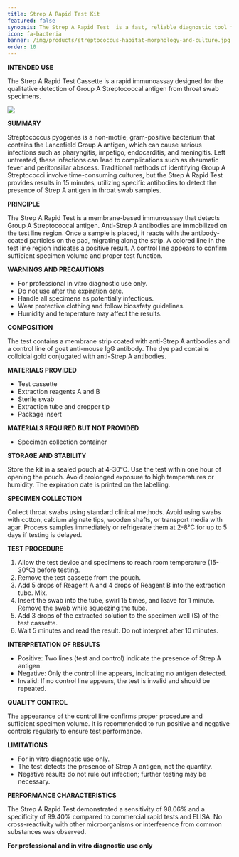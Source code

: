 ```yaml
---
title: Strep A Rapid Test Kit
featured: false
synopsis: The Strep A Rapid Test  is a fast, reliable diagnostic tool for detecting Group A streptococcal antigen from throat swabs, delivering results within 15 minutes. Designed for professional use, this easy-to-administer test provides critical insights for diagnosing infections like strep throat and preventing complications.
icon: fa-bacteria
banner: /img/products/streptococcus-habitat-morphology-and-culture.jpg
order: 10
---
```

**INTENDED USE**

The Strep A Rapid Test Cassette is a rapid immunoassay designed for the qualitative detection of Group A Streptococcal antigen from throat swab specimens.

![](/img/investigation-test.webp)

**SUMMARY**

Streptococcus pyogenes is a non-motile, gram-positive bacterium that contains the Lancefield Group A antigen, which can cause serious infections such as pharyngitis, impetigo, endocarditis, and meningitis. Left untreated, these infections can lead to complications such as rheumatic fever and peritonsillar abscess. Traditional methods of identifying Group A Streptococci involve time-consuming cultures, but the Strep A Rapid Test provides results in 15 minutes, utilizing specific antibodies to detect the presence of Strep A antigen in throat swab samples.

**PRINCIPLE**

The Strep A Rapid Test is a membrane-based immunoassay that detects Group A Streptococcal antigen. Anti-Strep A antibodies are immobilized on the test line region. Once a sample is placed, it reacts with the antibody-coated particles on the pad, migrating along the strip. A colored line in the test line region indicates a positive result. A control line appears to confirm sufficient specimen volume and proper test function.

**WARNINGS AND PRECAUTIONS**

- For professional in vitro diagnostic use only.
- Do not use after the expiration date.
- Handle all specimens as potentially infectious.
- Wear protective clothing and follow biosafety guidelines.
- Humidity and temperature may affect the results.

**COMPOSITION**

The test contains a membrane strip coated with anti-Strep A antibodies and a control line of goat anti-mouse IgG antibody. The dye pad contains colloidal gold conjugated with anti-Strep A antibodies.

**MATERIALS PROVIDED**

- Test cassette
- Extraction reagents A and B
- Sterile swab
- Extraction tube and dropper tip
- Package insert

**MATERIALS REQUIRED BUT NOT PROVIDED**

- Specimen collection container

**STORAGE AND STABILITY**

Store the kit in a sealed pouch at 4-30°C. Use the test within one hour of opening the pouch. Avoid prolonged exposure to high temperatures or humidity. The expiration date is printed on the labelling.

**SPECIMEN COLLECTION**

Collect throat swabs using standard clinical methods. Avoid using swabs with cotton, calcium alginate tips, wooden shafts, or transport media with agar. Process samples immediately or refrigerate them at 2-8°C for up to 5 days if testing is delayed.

**TEST PROCEDURE**

1. Allow the test device and specimens to reach room temperature (15-30°C) before testing.
2. Remove the test cassette from the pouch.
3. Add 5 drops of Reagent A and 4 drops of Reagent B into the extraction tube. Mix.
4. Insert the swab into the tube, swirl 15 times, and leave for 1 minute. Remove the swab while squeezing the tube.
5. Add 3 drops of the extracted solution to the specimen well (S) of the test cassette.
6. Wait 5 minutes and read the result. Do not interpret after 10 minutes.

**INTERPRETATION OF RESULTS**

- Positive: Two lines (test and control) indicate the presence of Strep A antigen.
- Negative: Only the control line appears, indicating no antigen detected.
- Invalid: If no control line appears, the test is invalid and should be repeated.

**QUALITY CONTROL**

The appearance of the control line confirms proper procedure and sufficient specimen volume. It is recommended to run positive and negative controls regularly to ensure test performance.

**LIMITATIONS**

- For in vitro diagnostic use only.
- The test detects the presence of Strep A antigen, not the quantity.
- Negative results do not rule out infection; further testing may be necessary.

**PERFORMANCE CHARACTERISTICS**

The Strep A Rapid Test demonstrated a sensitivity of 98.06% and a specificity of 99.40% compared to commercial rapid tests and ELISA. No cross-reactivity with other microorganisms or interference from common substances was observed.

**For professional and in vitro diagnostic use only**
